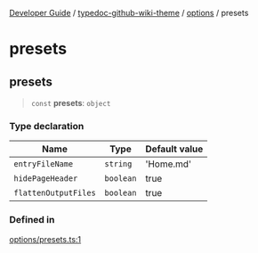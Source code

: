 [Developer Guide](../../../../README.md) / [typedoc-github-wiki-theme](../../../README.md) / [options](../../README.md) / presets

# presets

## presets

> `const` **presets**: `object`

### Type declaration

| Name                 | Type      | Default value |
| -------------------- | --------- | ------------- |
| `entryFileName`      | `string`  | 'Home.md'     |
| `hidePageHeader`     | `boolean` | true          |
| `flattenOutputFiles` | `boolean` | true          |

### Defined in

[options/presets.ts:1](https://github.com/typedoc2md/typedoc-plugin-markdown/blob/main/packages/typedoc-github-wiki-theme/src/options/presets.ts#L1)
